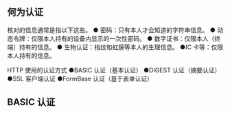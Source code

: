 ##  何为认证

核对的信息通常是指以下这些。
● 密码：只有本人才会知道的字符串信息。
● 动态令牌：仅限本人持有的设备内显示的一次性密码。
● 数字证书：仅限本人（终端）持有的信息。
● 生物认证：指纹和虹膜等本人的生理信息。
●IC 卡等：仅限本人持有的信息。

HTTP 使用的认证方式
●BASIC 认证（基本认证）
●DIGEST 认证（摘要认证）
●SSL 客户端认证
●FormBase 认证（基于表单认证）

## BASIC 认证


